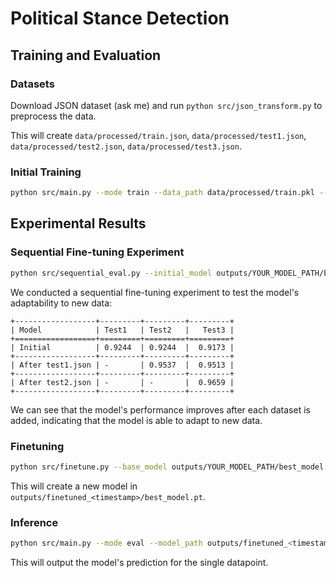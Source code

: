 # Political Stance Detection

## Training and Evaluation

### Datasets

Download JSON dataset (ask me) and run `python src/json_transform.py` to preprocess the data.

This will create `data/processed/train.json`, `data/processed/test1.json`, `data/processed/test2.json`, `data/processed/test3.json`.

### Initial Training

```bash
python src/main.py --mode train --data_path data/processed/train.pkl --model_name roberta-base --batch_size 8 --epochs 1 --learning_rate 2e-5
```

## Experimental Results

### Sequential Fine-tuning Experiment
```bash
python src/sequential_eval.py --initial_model outputs/YOUR_MODEL_PATH/best_model.pt
```

We conducted a sequential fine-tuning experiment to test the model's adaptability to new data:

```
+------------------+---------+---------+---------+
| Model            | Test1   | Test2   |   Test3 |
+==================+=========+=========+=========+
| Initial          | 0.9244  | 0.9244  |  0.9173 |
+------------------+---------+---------+---------+
| After test1.json | -       | 0.9537  |  0.9513 |
+------------------+---------+---------+---------+
| After test2.json | -       | -       |  0.9659 |
+------------------+---------+---------+---------+
```

We can see that the model's performance improves after each dataset is added, indicating that the model is able to adapt to new data.


### Finetuning

```bash
python src/finetune.py --base_model outputs/YOUR_MODEL_PATH/best_model.pt --data_path data/processed/new_data.json --epochs 3 --batch_size 8 --learning_rate 2e-5
```

This will create a new model in `outputs/finetuned_<timestamp>/best_model.pt`.


### Inference

```bash
python src/main.py --mode eval --model_path outputs/finetuned_<timestamp>/best_model.pt --data_path data/processed/single_datapoint.json
```

This will output the model's prediction for the single datapoint.
